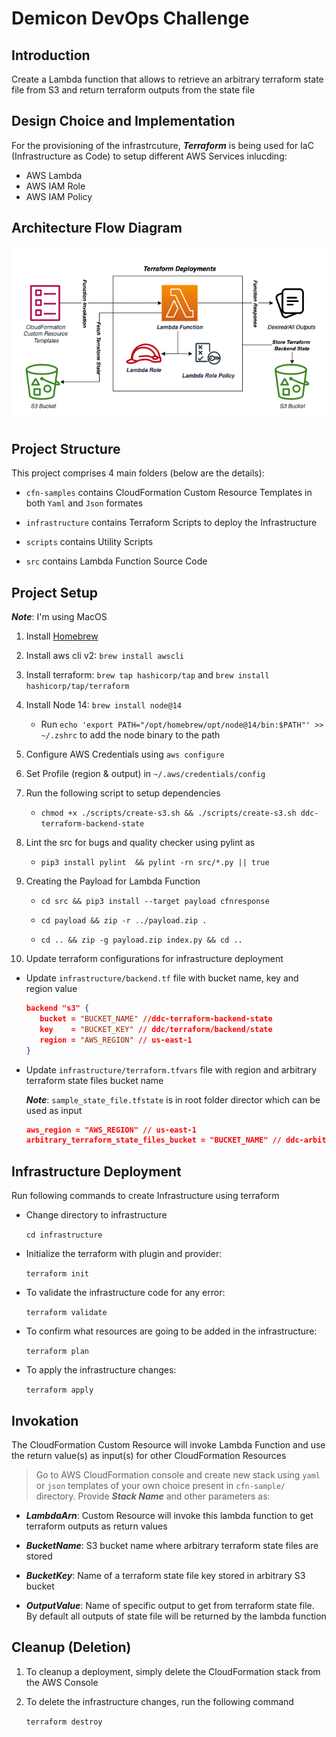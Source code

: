 # Demicon DevOps Challenge

## Introduction

Create a Lambda function that allows to retrieve an arbitrary terraform state file from S3 and return terraform outputs from the state file

## Design Choice and Implementation

For the provisioning of the infrastrcuture, ***Terraform*** is being used for IaC (Infrastructure as Code) to setup different AWS Services inlucding:

* AWS Lambda
* AWS IAM Role
* AWS IAM Policy

## Architecture Flow Diagram

![Architecture](ddc-architecture-diagram.png)

## Project Structure

This project comprises 4 main folders (below are the details):

- `cfn-samples` contains CloudFormation Custom Resource Templates in both `Yaml` and `Json` formates
    
- `infrastructure` contains Terraform Scripts to deploy the Infrastructure

- `scripts` contains Utility Scripts

- `src` contains Lambda Function Source Code

## Project Setup

***Note***: I'm using MacOS

1. Install [Homebrew](https://brew.sh/)

2. Install aws cli v2: `brew install awscli`

3. Install terraform: `brew tap hashicorp/tap` and `brew install hashicorp/tap/terraform`

4. Install Node 14: `brew install node@14`
   * Run `echo 'export PATH="/opt/homebrew/opt/node@14/bin:$PATH"' >> ~/.zshrc` to add the node binary to the path

5. Configure AWS Credentials using `aws configure`

6. Set Profile (region & output) in `~/.aws/credentials/config`

7. Run the following script to setup dependencies

   * `chmod +x ./scripts/create-s3.sh && ./scripts/create-s3.sh ddc-terraform-backend-state`

8. Lint the src for bugs and quality checker using pylint as

   * `pip3 install pylint  && pylint -rn src/*.py || true`

9. Creating the Payload for Lambda Function

   * `cd src && pip3 install --target payload cfnresponse`

   * `cd payload && zip -r ../payload.zip .`

   * `cd .. && zip -g payload.zip index.py && cd ..`

10. Update terraform configurations for infrastructure deployment

- Update `infrastructure/backend.tf` file with bucket name, key and region value
   ```json
   backend "s3" {
      bucket = "BUCKET_NAME" //ddc-terraform-backend-state
      key    = "BUCKET_KEY" // ddc/terraform/backend/state
      region = "AWS_REGION" // us-east-1
   }
   ```
- Update `infrastructure/terraform.tfvars` file with region and arbitrary terraform state files bucket name

   ***Note***: `sample_state_file.tfstate` is in root folder director which can be used as input
   ```json
   aws_region = "AWS_REGION" // us-east-1
   arbitrary_terraform_state_files_bucket = "BUCKET_NAME" // ddc-arbitrary-terraform-state-files
   ```

## Infrastructure Deployment

Run following commands to create Infrastructure using terraform 

- Change directory to infrastructure

   `cd infrastructure`

- Initialize the terraform with plugin and provider: 

   `terraform init`

- To validate the infrastructure code for any error:

   `terraform validate`

- To confirm what resources are going to be added in the infrastructure:

   `terraform plan`

- To apply the infrastructure changes:
   
   `terraform apply`

## Invokation

The CloudFormation Custom Resource will invoke Lambda Function and use the return value(s) as input(s) for other CloudFormation Resources

> Go to AWS CloudFormation console and create new stack using `yaml` or `json` templates of your own choice present in `cfn-sample/` directory. Provide ***Stack Name*** and other parameters as:

- ***LambdaArn***:
  Custom Resource will invoke this lambda function to get terraform outputs as return values
  
- ***BucketName***:
  S3 bucket name where arbitrary terraform state files are stored
  
- ***BucketKey***:
  Name of a terraform state file key stored in arbitrary S3 bucket

- ***OutputValue***:
  Name of specific output to get from terraform state file. By default all outputs of state file will be returned by the lambda function
  
## Cleanup (Deletion)

1. To cleanup a deployment, simply delete the CloudFormation stack from the AWS Console

2. To delete the infrastructure changes, run the following command

   `terraform destroy`

